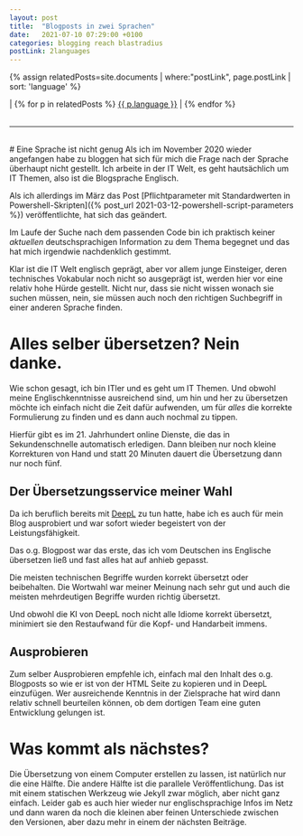 ```yaml
---
layout: post
title:  "Blogposts in zwei Sprachen"
date:   2021-07-10 07:29:00 +0100
categories: blogging reach blastradius
postLink: 2languages
---
```

{% assign relatedPosts=site.documents | where:"postLink", page.postLink | sort: 'language' %}

<div class="language">
|
    {% for p in relatedPosts %}
      <a class="{{ p.language }}" href="{{ site.base-url }}{{ p.url }}">{{ p.language }}</a> |
    {% endfor %}
</div><br/>
<hr>
<br/>
# Eine Sprache ist nicht genug
Als ich im November 2020 wieder angefangen habe zu bloggen hat sich für mich die Frage nach der Sprache überhaupt nicht gestellt.
Ich arbeite in der IT Welt, es geht hautsächlich um IT Themen, also ist die Blogsprache Englisch.

Als ich allerdings im März das Post [Pflichtparameter mit Standardwerten in Powershell-Skripten]({% post_url 2021-03-12-powershell-script-parameters %}) veröffentlichte, hat sich das geändert.

Im Laufe der Suche nach dem passenden Code bin ich praktisch keiner _aktuellen_ deutschsprachigen Information zu dem Thema begegnet 
und das hat mich irgendwie nachdenklich gestimmt.

Klar ist die IT Welt englisch geprägt, aber vor allem junge Einsteiger, deren technisches Vokabular noch nicht so ausgeprägt ist,
werden hier vor eine relativ hohe Hürde gestellt. Nicht nur, dass sie nicht wissen wonach sie suchen müssen, nein, sie müssen auch
noch den richtigen Suchbegriff in einer anderen Sprache finden.

# Alles selber übersetzen? Nein danke.
Wie schon gesagt, ich bin ITler und es geht um IT Themen. Und obwohl meine Englischkenntnisse ausreichend sind, um hin und her zu übersetzen möchte ich einfach nicht die Zeit dafür aufwenden, um für _alles_ die korrekte Formulierung zu finden und es dann auch nochmal zu tippen.

Hierfür gibt es im 21. Jahrhundert online Dienste, die das in Sekundenschnelle automatisch erledigen.
Dann bleiben nur noch kleine Korrekturen von Hand und statt 20 Minuten dauert die Übersetzung dann nur noch fünf.

## Der Übersetzungsservice meiner Wahl
Da ich beruflich bereits mit [DeepL](https://deepl.com) zu tun hatte, habe ich es auch für mein Blog ausprobiert und war sofort wieder begeistert von der Leistungsfähigkeit.

Das o.g. Blogpost war das erste, das ich vom Deutschen ins Englische übersetzen ließ und fast alles hat auf anhieb gepasst.

Die meisten technischen Begriffe wurden korrekt übersetzt oder beibehalten. Die Wortwahl war meiner Meinung nach sehr gut und auch die meisten mehrdeutigen Begriffe wurden richtig übersetzt.

Und obwohl die KI von DeepL noch nicht alle Idiome korrekt übersetzt, minimiert sie den Restaufwand für die Kopf- und Handarbeit immens.

## Ausprobieren
Zum selber Ausprobieren empfehle ich, einfach mal den Inhalt des o.g. Blogposts so wie er ist von der HTML Seite zu kopieren und in DeepL einzufügen. Wer ausreichende Kenntnis in der Zielsprache hat wird dann relativ schnell beurteilen können, ob dem dortigen Team eine guten Entwicklung gelungen ist.

# Was kommt als nächstes?
Die Übersetzung von einem Computer erstellen zu lassen, ist natürlich nur die eine Hälfte. Die andere Hälfte ist die parallele Veröffentlichung. Das ist mit einem statischen Werkzeug wie Jekyll zwar möglich, aber nicht ganz einfach. Leider gab es auch hier wieder nur englischsprachige Infos im Netz und dann waren da noch die kleinen aber feinen Unterschiede zwischen den Versionen, aber dazu mehr in einem der nächsten Beiträge.
